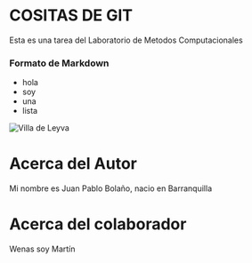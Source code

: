 # COSITAS DE GIT
Esta es una tarea del Laboratorio de Metodos Computacionales

### Formato de Markdown

* hola
* soy
* una
* lista



![Villa de Leyva](https://es.wikipedia.org/wiki/Villa_de_Leyva#/media/Archivo:Villadeleyva04.jpg)

# Acerca del Autor

Mi nombre es Juan Pablo Bolaño, nacio en Barranquilla

# Acerca del colaborador

Wenas soy Martín 

